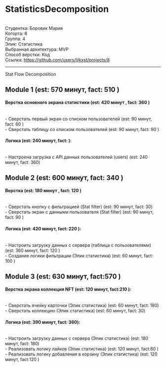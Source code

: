 # StatisticsDecomposition
<br /> Студентка: Боровик Мария
<br /> Когорта: 8
<br /> Группа: 4
<br /> Эпик: Статистика
<br /> Выбранная архитектура: MVP
<br /> Способ верстки: Код
<br /> Ссылка: https://github.com/users/lilkxst/projects/8

<hr>

Stat Flow Decomposition

 ## Module 1 (est: 570 минут, fact: 510 )
 
 #### Верстка основного экрана статистики (est: 420 минут , fact: 360 )
 <br /> - Сверстать первый экран со списком пользователей (est: 90 минут, fact: 60 )
 <br /> - Сверстать таблицу со списком пользователей  (est: 90 минут, fact: 90 )
 
 #### Логика (est: 240 минут, fact: ):
 <br /> - Настроена загрузка с API данных пользователей (users) (est:  240 минут, fact: 360)
 
 ## Module 2 (est: 600 минут, fact: 340 )
 
 #### Верстка (est: 180 минут , fact: 120 )
 <br /> - Сверстать кнопку с фильтрацией (Stat filter) (est: 90 минут, fact: 30)
 <br /> - Сверстать экран с данными пользователя (Stat filter) (est: 90 минут, fact: 90 )
 
 #### Логика (est: 420 минут, fact: 220 ):
 <br /> - Настроить загрузку данных с сервера (таблица с пользователями) (est: 360 минут, fact: 120 )
 <br /> - Создание логики фильтрации (Эпик статистика) (est: 60 минут, fact: 100 )
 
 ## Module 3 (est: 630 минут, fact:570 )
 
 #### Верстка экрана коллекция NFT (est: 120 минут, fact:210 ):
 <br /> - Сверстать ячейку карточки (Эпик статистика) (est: 60 минут, fact: 180)
 <br /> - Сверстать коллекцию (Эпик статистика) (est: 60 минут, fact: 30)
 
 #### Логика (est: 390 минут, fact: 360):
 <br /> - Настроить загрузку данных с сервера (Эпик статистика) (est: 180 минут, fact: 180)
 <br /> - Реализовать логику лайков (Эпик статистика) (est: 120 минут, fact:60 )
 <br /> - Реализовать логику добавления в корзину (Эпик статистика) (est: 120 минут, fact:120 )
